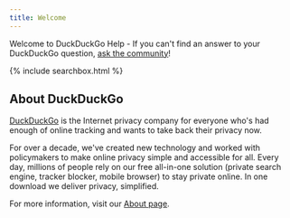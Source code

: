 ```yaml
---
title: Welcome
---
```


Welcome to DuckDuckGo Help - If you can't find an answer to your DuckDuckGo question, [ask the community](https://www.reddit.com/r/duckduckgo/)!

<p>
{% include searchbox.html %}
</p>

## About DuckDuckGo

[DuckDuckGo](https://duckduckgo.com/) is the Internet privacy company for everyone who's had enough of online tracking and wants to take back their privacy now. 

For over a decade, we've created new technology and worked with policymakers to make online privacy simple and accessible for all. Every day, millions of people rely on our free all-in-one solution (private search engine, tracker blocker, mobile browser) to stay private online. In one download we deliver privacy, simplified.

For more information, visit our [About page](https://duckduckgo.com/about).
